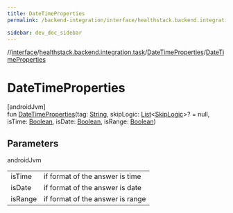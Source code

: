 ```yaml
---
title: DateTimeProperties
permalink: /backend-integration/interface/healthstack.backend.integration.task/-date-time-properties/-date-time-properties.html

sidebar: dev_doc_sidebar
---
```

//[interface](../../../index.html)/[healthstack.backend.integration.task](../index.html)/[DateTimeProperties](index.html)/[DateTimeProperties](-date-time-properties.html)



# DateTimeProperties



[androidJvm]\
fun [DateTimeProperties](-date-time-properties.html)(tag: [String](https://kotlinlang.org/api/latest/jvm/stdlib/kotlin/-string/index.html), skipLogic: [List](https://kotlinlang.org/api/latest/jvm/stdlib/kotlin.collections/-list/index.html)&lt;[SkipLogic](../-skip-logic/index.html)&gt;? = null, isTime: [Boolean](https://kotlinlang.org/api/latest/jvm/stdlib/kotlin/-boolean/index.html), isDate: [Boolean](https://kotlinlang.org/api/latest/jvm/stdlib/kotlin/-boolean/index.html), isRange: [Boolean](https://kotlinlang.org/api/latest/jvm/stdlib/kotlin/-boolean/index.html))



## Parameters


androidJvm

| | |
|---|---|
| isTime | if format of the answer is time |
| isDate | if format of the answer is date |
| isRange | if format of the answer is range |




